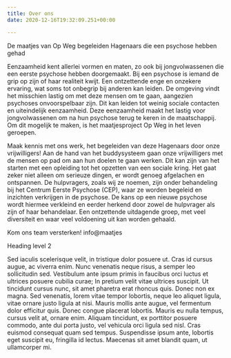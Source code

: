 ```yaml
---
title: Over ons
date: 2020-12-16T19:32:09.251+00:00

---
```

De maatjes van Op Weg begeleiden Hagenaars die een psychose hebben gehad

Eenzaamheid kent allerlei vormen en maten, zo ook bij jongvolwassenen die een eerste psychose hebben doorgemaakt. Bij een psychose is iemand de grip op zijn of haar realiteit kwijt. Een ontzettende enge en onzekere ervaring, wat soms tot onbegrip bij anderen kan leiden. De omgeving vindt het misschien lastig om met deze mensen om te gaan, aangezien psychoses onvoorspelbaar zijn. Dit kan leiden tot weinig sociale contacten en uiteindelijk eenzaamheid. Deze eenzaamheid maakt het lastig voor jongvolwassenen om na hun psychose terug te keren in de maatschappij. Om dit mogelijk te maken, is het maatjesproject Op Weg in het leven geroepen.

Maak kennis met ons werk, het begeleiden van deze Hagenaars door onze vrijwilligers! Aan de hand van het buddysysteem gaan onze vrijwilligers met de mensen op pad om aan hun doelen te gaan werken. Dit kan zijn van het starten met een opleiding tot het opzetten van een sociale kring. Het gaat zeker niet alleen om serieuze dingen, er wordt genoeg afgelachen en ontspannen. De hulpvragers, zoals wij ze noemen, zijn onder behandeling bij het Centrum Eerste Psychose (CEP), waar ze worden begeleid en inzichten verkrijgen in de psychose. De kans op een nieuwe psychose wordt hiermee verkleind en eerder herkend door zowel de hulpvrager als zijn of haar behandelaar. Een ontzettende uitdagende groep, met veel diversiteit en waar veel voldoening uit kan worden gehaald. 

Kom ons team versterken! info@maatjes

Heading level 2

Sed iaculis scelerisque velit, in tristique dolor posuere ut. Cras id cursus augue, ac viverra enim. Nunc venenatis neque risus, a semper leo sollicitudin sed. Vestibulum ante ipsum primis in faucibus orci luctus et ultrices posuere cubilia curae; In pretium velit vitae ultrices suscipit. Ut tincidunt cursus nunc, sit amet pharetra erat rhoncus quis. Donec non ex magna. Sed venenatis, lorem vitae tempor lobortis, neque leo aliquet ligula, vitae ornare justo ligula at nisi. Mauris mollis ante augue, vel fermentum dolor efficitur quis. Donec congue placerat lobortis. Mauris eu nulla tempus, cursus velit at, ornare enim. Aliquam tincidunt, ex porttitor posuere commodo, ante dui porta justo, vel vehicula orci ligula sed nisl. Cras euismod consequat quam sed tempus. Suspendisse ipsum ante, lobortis eget suscipit eu, fringilla id lectus. Maecenas sit amet blandit quam, ut ullamcorper mi.